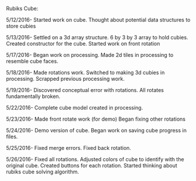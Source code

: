 Rubiks Cube:

5/12/2016- Started work on cube.
Thought about potential data structures to store cubies

5/13/2016- Settled on a 3d array structure.
6 by 3 by 3 array to hold cubies.
Created constructor for the cube. 
Started work on front rotation

5/17/2016- Began work on processing.
Made 2d tiles in processing to resemble cube faces.

5/18/2016- Made rotations work.
Switched to making 3d cubies in processing. Scrapped previous processing work.

5/19/2016- Discovered conceptual error with rotations.
All rotates fundamentally broken.

5/22/2016- Complete cube model created in processing.


5/23/2016- Made front rotate work (for demo)
Began fixing other rotations

5/24/2016- Demo version of cube.
Began work on saving cube progress in files.

5/25/2016- Fixed merge errors.
Fixed back rotation.

5/26/2016- Fixed all rotations.
Adjusted colors of cube to identify with the original cube.
Created buttons for each rotation.
Started thinking about rubiks cube solving algorithm.
